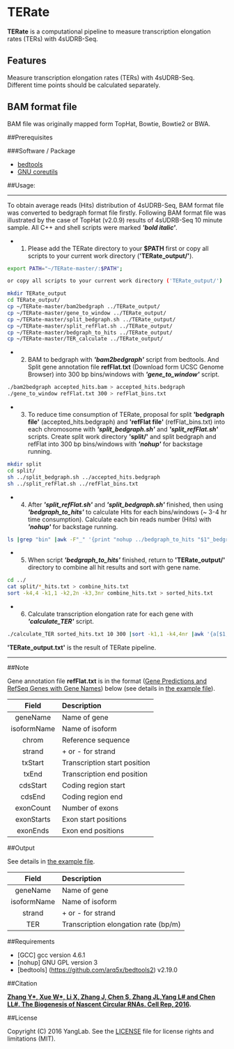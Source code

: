 # TERate

**TERate** is a computational pipeline to measure transcription elongation rates (TERs) with 4sUDRB-Seq.

## Features

Measure transcription elongation rates (TERs) with 4sUDRB-Seq.  
Different time points should be calculated separately.

## BAM format file

BAM file was originally mapped form TopHat, Bowtie, Bowtie2 or BWA.

##Prerequisites

###Software / Package

* [bedtools](https://github.com/arq5x/bedtools2)
* [GNU coreutils](http://www.gnu.org/licenses/gpl.html)

##Usage: 

-----------------------------------
To obtain average reads (Hits) distribution of 4sUDRB-Seq, BAM format file was converted to bedgraph format file firstly.
Following BAM format file was illustrated by the case of TopHat (v2.0.9) results of 4sUDRB-Seq 10 minute sample.
All C++ and shell scripts were marked ***'bold italic'***.
* 1. Please add the TERate directory to your **$PATH** first or copy all scripts to your current work directory (**'TERate_output/'**).
```bash
export PATH="~/TERate-master/:$PATH";

or copy all scripts to your current work directory ('TERate_output/')

mkdir TERate_output
cd TERate_output/
cp ~/TERate-master/bam2bedgraph ../TERate_output/
cp ~/TERate-master/gene_to_window ../TERate_output/
cp ~/TERate-master/split_bedgraph.sh ../TERate_output/
cp ~/TERate-master/split_refFlat.sh ../TERate_output/
cp ~/TERate-master/bedgraph_to_hits ../TERate_output/
cp ~/TERate-master/TER_calculate ../TERate_output/
```

* 2. BAM to bedgraph with ***'bam2bedgraph'*** script from bedtools. And Split gene annotation file **refFlat.txt** (Download form UCSC Genome Browser) into 300 bp bins/windows with ***'gene_to_window'*** script.
```bash
./bam2bedgraph accepted_hits.bam > accepted_hits.bedgraph
./gene_to_window refFlat.txt 300 > refFlat_bins.txt
```

* 3. To reduce time consumption of TERate, proposal for split **'bedgraph file'** (accepted_hits.bedgraph) and **'refFlat file'** (refFlat_bins.txt) into each chromosome with ***'split_bedgraph.sh'*** and ***'split_refFlat.sh'*** scripts.
Create split work directory **'split/'** and split bedgraph and refFlat into 300 bp bins/windows with ***'nohup'*** for backstage running.
```bash
mkdir split
cd split/
sh ../split_bedgraph.sh ../accepted_hits.bedgraph
sh ../split_refFlat.sh ../refFlat_bins.txt
```

* 4. After ***'split_refFlat.sh'*** and ***'split_bedgraph.sh'*** finished, then using ***'bedgraph_to_hits'*** to calculate Hits for each bins/windows (~ 3-4 hr time consumption).
Calculate each bin reads number (Hits) with ***'nohup'*** for backstage running.
```bash
ls |grep "bin" |awk -F"_" '{print "nohup ../bedgraph_to_hits "$1"_bedgraph.txt "$1"_bin.txt > "$1"_hits.txt &"}' |sh
```

* 5. When script ***'bedgraph_to_hits'*** finished, return to **'TERate_output/'** directory to combine all hit results and sort with gene name.
```bash
cd ../
cat split/*_hits.txt > combine_hits.txt
sort -k4,4 -k1,1 -k2,2n -k3,3nr combine_hits.txt > sorted_hits.txt
```

* 6. Calculate transcription elongation rate for each gene with ***'calculate_TER'*** script.
```bash
./calculate_TER sorted_hits.txt 10 300 |sort -k1,1 -k4,4nr |awk '{a[$1,++b[$1]]=$0}END{for(i in b)print a[i,1]}' > TERate_output.txt
```
**'TERate_output.txt'** is the result of TERate pipeline.  

-----------------------------------

##Note

Gene annotation file **refFlat.txt** is in the format ([Gene Predictions and RefSeq Genes with Gene Names](https://genome.ucsc.edu/FAQ/FAQformat.html#format9)) below (see details in [the example file](https://github.com/YangLab/TERate/blob/master/example/refFlat.txt)).

| Field       | Description                   |
| :---------: | :---------------------------- |
| geneName    | Name of gene                  |
| isoformName | Name of isoform               |
| chrom       | Reference sequence            |
| strand      | + or - for strand             |
| txStart     | Transcription start position  |
| txEnd       | Transcription end position    |
| cdsStart    | Coding region start           |
| cdsEnd      | Coding region end             |
| exonCount   | Number of exons               |
| exonStarts  | Exon start positions          |
| exonEnds    | Exon end positions            |

##Output

See details in [the example file](https://github.com/YangLab/TERate/blob/master/example/TERate_output_example.txt).

| Field       | Description                           |
| :---------: | :------------------------------------ |
| geneName    | Name of gene                          |
| isoformName | Name of isoform                       |
| strand      | + or - for strand                     |
| TER | Transcription elongation rate (bp/m)          |

##Requirements

* [GCC] gcc version 4.6.1
* [nohup] GNU GPL version 3
* [bedtools] (https://github.com/arq5x/bedtools2) v2.19.0

##Citation

**[Zhang Y\*, Xue W\*, Li X, Zhang J, Chen S, Zhang JL,Yang L# and Chen LL#. The Biogenesis of Nascent Circular RNAs. Cell Rep, 2016](http://www.cell.com/cell-reports/fulltext/S2211-1247(16)30329-1?rss=yes).**

##License

Copyright (C) 2016 YangLab.
See the [LICENSE](https://github.com/YangLab/CIRCpseudo/blob/master/LICENSE)
file for license rights and limitations (MIT).
